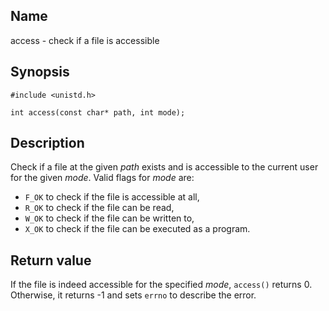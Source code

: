 ## Name

access - check if a file is accessible

## Synopsis

```**c++
#include <unistd.h>

int access(const char* path, int mode);
```

## Description

Check if a file at the given *path* exists and is accessible to the current user for the given *mode*.
Valid flags for *mode* are:
* `F_OK` to check if the file is accessible at all,
* `R_OK` to check if the file can be read,
* `W_OK` to check if the file can be written to,
* `X_OK` to check if the file can be executed as a program.

## Return value

If the file is indeed accessible for the specified *mode*, `access()` returns 0. Otherwise, it returns -1 and sets `errno` to describe the error.
